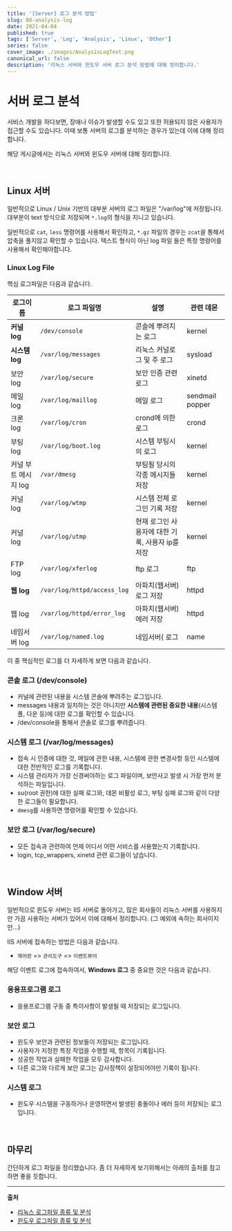 ```yaml
---
title: '[Server] 로그 분석 방법'
slug: 00-analysis-log
date: 2021-04-04
published: true
tags: ['Server', 'Log', 'Analysis', 'Linux', 'Other']
series: false
cover_image: ./images/AnalysisLogText.png
canonical_url: false
description: '리눅스 서버와 윈도우 서버 로그 분석 방법에 대해 정리합니다.'
---
```


# 서버 로그 분석

서비스 개발을 하다보면, 장애나 이슈가 발생할 수도 있고 또한 허용되지 않은 사용자가 접근할 수도 있습니다. 이때 보통 서버의 로그를 분석하는 경우가 있는데 이에 대해 정리합니다.

해당 게시글에서는 리눅스 서버와 윈도우 서버에 대해 정리합니다.

<br/>

## Linux 서버

일반적으로 Linux / Unix 기반의 대부분 서버의 로그 파일은 "/var/log"에 저장됩니다. 대부분이 text 방식으로 저장되며 `*.log`의 형식을 지니고 있습니다.

일반적으로 `cat`, `less` 명령어를 사용해서 확인하고, `*.gz` 파일의 경우는 `zcat`을 통해서 압축을 풀지않고 확인할 수 있습니다. 텍스트 형식이 아닌 log 파일 들은 특정 명령어를 사용해서 확인해야합니다.

### Linux Log File

핵심 로그파일은 다음과 같습니다.

| 로그이름             | 로그 파일명                 | 설명                                             | 관련 데몬       |
| -------------------- | --------------------------- | ------------------------------------------------ | --------------- |
| **커널 log**         | `/dev/console`              | 콘솔에 뿌려지는 로그                             | kernel          |
| **시스템 log**       | `/var/log/messages`         | 리눅스 커널로그 및 주 로그                       | sysload         |
| 보안 log             | `/var/log/secure`           | 보안 인증 관련 로그                              | xinetd          |
| 메일 log             | `/var/log/maillog`          | 메일 로그                                        | sendmail popper |
| 크론 log             | `/var/log/cron`             | crond에 의한 로그                                | crond           |
| 부팅 log             | `/var/log/boot.log`         | 시스템 부팅시의 로그                             | kernel          |
| 커널 부트 메시지 log | `/var/dmesg`                | 부팅될 당시의 각종 메시지들 저장                 | kernel          |
| 커널 log             | `/var/log/wtmp`             | 시스템 전체 로그인 기록 저장                     | kernel          |
| 커널 log             | `/var/log/utmp`             | 현재 로그인 사용자에 대한 기록, 사용자 ip를 저장 | kernel          |
| FTP log              | `/var/log/xferlog`          | ftp 로그                                         | ftp             |
| **웹 log**           | `/var/log/httpd/access_log` | 아파치(웹서버) 로그 저장                         | httpd           |
| 웹 log               | `/var/log/httpd/error_log`  | 아파치(웹서버) 에러 저장                         | httpd           |
| 네임서버 log         | `/var/log/named.log`        | 네임서버( 로그                                   | name            |

이 중 핵심적인 로그를 더 자세하게 보면 다음과 같습니다.

### 콘솔 로그 (/dev/console)

- 커널에 관련된 내용을 시스템 콘솔에 뿌려주는 로그입니다.
- messages 내용과 일치하는 것은 아니지만 **시스템에 관련된 중요한 내용**(시스템 풀, 다운 등)에 대한 로그를 확인할 수 있습니다.
- /dev/console을 통해서 콘솔로 로그를 뿌려줍니다.

### 시스템 로그 (/var/log/messages)

- 접속 시 인증에 대한 것, 메일에 관한 내용, 시스템에 관한 변경사항 등인 시스템에 대한 전반적인 로그를 기록합니다.
- 시스템 관리자가 가장 신경써야하는 로그 파일이며, 보안사고 발생 시 가장 먼저 분석하는 파일입니다.
- su(root 권한)에 대한 실패 로그와, 데몬 비활성 로그, 부팅 실패 로그와 같이 다양한 로그들이 필요합니다.
- `dmesg`를 사용하면 명령어를 확인할 수 있습니다.

### 보안 로그 (/var/log/secure)

- 모든 접속과 관련하여 언제 어디서 어떤 서비스를 사용했는지 기록합니다.
- login, tcp_wrappers, xinetd 관련 로그들이 남습니다.

<br/>

## Window 서버

일반적으로 윈도우 서버는 IIS 서버로 돌아가고, 많은 회사들이 리눅스 서버를 사용하지만 가끔 사용하는 서버가 있어서 이에 대해서 정리합니다. (그 예외에 속하는 회사이지만...)

IIS 서버에 접속하는 방법은 다음과 같습니다.

- `제어판` => `관리도구` => `이벤트뷰어`

해당 이벤트 로그에 접속하여서, **Windows 로그** 중 중요한 것은 다음과 같습니다.

### 응용프로그램 로그

- 응용프로그램 구동 중 특이사항이 발생될 때 저장되는 로그입니다.

### 보안 로그

- 윈도우 보안과 관련된 정보들이 저장되는 로그입니다.
- 사용자가 지정한 특정 작업을 수행할 때, 항목이 기록됩니다.
- 성공한 작업과 실패한 작업을 모두 감사합니다.
- 다른 로그와 다르게 보안 로그는 감사정책이 설정되어야만 기록이 됩니다.

### 시스템 로그

- 윈도우 시스템을 구동하거나 운영하면서 발생된 충돌이나 에러 등이 저장되는 로그입니다.

<br/>

## 마무리

간단하게 로그 파일을 정리했습니다. 좀 더 자세하게 보기위해서는 아래의 출처를 참고하면 좋을 듯합니다.

---

**출처**

- [리눅스 로그파일 종류 및 분석](https://blog.naver.com/PostView.nhn?blogId=kdi0373&logNo=220522832069)
- [윈도우 로그파일 종류 및 분석](https://blog.naver.com/kdi0373/220524577856)
